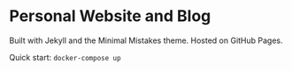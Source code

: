 # Personal Website and Blog
Built with Jekyll and the Minimal Mistakes theme. Hosted on GitHub Pages.

Quick start: `docker-compose up`

